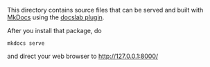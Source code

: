 This directory contains source files that can be served and built with
[MkDocs](https://www.mkdocs.org/) using the [docslab plugin](https://pypi.org/project/mkdocs-docslab/).

After you install that package, do

    mkdocs serve

and direct your web browser to http://127.0.0.1:8000/

